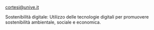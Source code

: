 cortesi@unive.it

Sostenibilità digitale: Utilizzo delle tecnologie digitali per promuovere sostenibilità ambientale, sociale e economica. 

